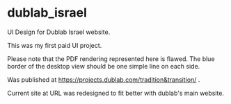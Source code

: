 # dublab_israel
UI Design for Dublab Israel website.

This was my first paid UI project.

Please note that the PDF rendering represented here is flawed. The blue border of the desktop view should be one simple line on each side.

Was published at https://projects.dublab.com/tradition&transition/ .

Current site at URL was redesigned to fit better with dublab's main website.
